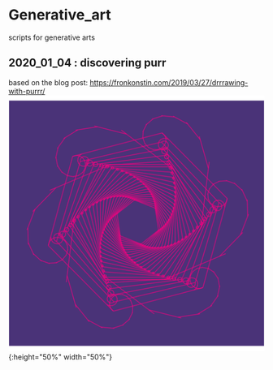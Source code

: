 # Generative_art
scripts for generative arts

## 2020_01_04 : discovering purr
based on the blog post: https://fronkonstin.com/2019/03/27/drrrawing-with-purrr/
![purple_plot](2020_01_04/plot_purple.png){:height="50%" width="50%"}
